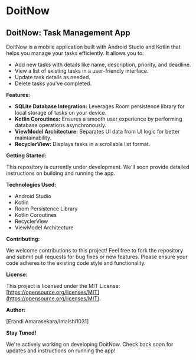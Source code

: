 # DoitNow
## DoitNow: Task Management App

DoitNow is a mobile application built with Android Studio and Kotlin that helps you manage your tasks efficiently. It allows you to:

* Add new tasks with details like name, description, priority, and deadline.
* View a list of existing tasks in a user-friendly interface.
* Update task details as needed.
* Delete tasks you've completed.

**Features:**

* **SQLite Database Integration:** Leverages Room persistence library for local storage of tasks on your device.
* **Kotlin Coroutines:** Ensures a smooth user experience by performing database operations asynchronously.
* **ViewModel Architecture:** Separates UI data from UI logic for better maintainability.
* **RecyclerView:** Displays tasks in a scrollable list format.

**Getting Started:**

This repository is currently under development. We'll soon provide detailed instructions on building and running the app. 

**Technologies Used:**

* Android Studio
* Kotlin
* Room Persistence Library
* Kotlin Coroutines
* RecyclerView
* ViewModel Architecture

**Contributing:**

We welcome contributions to this project! Feel free to fork the repository and submit pull requests for bug fixes or new features. Please ensure your code adheres to the existing code style and functionality.

**License:**

This project is licensed under the MIT License: [https://opensource.org/licenses/MIT](https://opensource.org/licenses/MIT).

**Author:**

[Erandi Amarasekara/Imalshi1031]

**Stay Tuned!**

We're actively working on developing DoitNow. Check back soon for updates and instructions on running the app!
